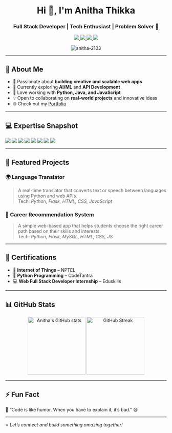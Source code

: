 <h1 align="center">Hi 👋, I'm Anitha Thikka</h1>
<h3 align="center">Full Stack Developer | Tech Enthusiast | Problem Solver 🚀</h3>

<p align="center">
  <a href="https://www.linkedin.com/in/anitha-thikka-705176291">
    <img src="https://img.shields.io/badge/-LinkedIn-0A66C2?style=for-the-badge&logo=linkedin&logoColor=white" />
  </a>
  <a href="mailto:anithaanithathikka@gmail.com">
    <img src="https://img.shields.io/badge/-Gmail-EA4335?style=for-the-badge&logo=gmail&logoColor=white" />
  </a>
  <a href="https://github.com/anitha-2103">
    <img src="https://img.shields.io/badge/-GitHub-181717?style=for-the-badge&logo=github&logoColor=white" />
  </a>
  <a href="https://anitha-portfolio.vercel.app">
    <img src="https://img.shields.io/badge/-Portfolio-00C853?style=for-the-badge&logo=vercel&logoColor=white" />
  </a>
</p>

<p align="center">
  <img src="https://komarev.com/ghpvc/?username=anitha-2103&label=Profile%20views&color=0e75b6&style=flat" alt="anitha-2103" />
</p>

---

## 🚀 About Me

- 🌟 Passionate about **building creative and scalable web apps**
- 🌱 Currently exploring **AI/ML** and **API Development**
- 💬 Love working with **Python, Java, and JavaScript**
- 💡 Open to collaborating on **real-world projects** and innovative ideas
- 🌐 Check out my [Portfolio](https://anitha-portfolio.vercel.app)

---

## 💻 Expertise Snapshot

<p align="left">
  <img src="https://img.shields.io/badge/-HTML5-E34F26?style=for-the-badge&logo=html5&logoColor=white" />
  <img src="https://img.shields.io/badge/-CSS3-1572B6?style=for-the-badge&logo=css3&logoColor=white" />
  <img src="https://img.shields.io/badge/-JavaScript-F7DF1E?style=for-the-badge&logo=javascript&logoColor=black" />
  <img src="https://img.shields.io/badge/-Python-3776AB?style=for-the-badge&logo=python&logoColor=white" />
  <img src="https://img.shields.io/badge/-Flask-000000?style=for-the-badge&logo=flask&logoColor=white" />
  <img src="https://img.shields.io/badge/-MySQL-005C84?style=for-the-badge&logo=mysql&logoColor=white" />
  <img src="https://img.shields.io/badge/-GitHub-181717?style=for-the-badge&logo=github&logoColor=white" />
  <img src="https://img.shields.io/badge/-VSCode-0078D4?style=for-the-badge&logo=visualstudiocode&logoColor=white" />
</p>

---

## 🧠 Featured Projects

### 🌍 Language Translator  
> A real-time translator that converts text or speech between languages using Python and web APIs.  
Tech: *Python, Flask, HTML, CSS, JavaScript*

### 🎯 Career Recommendation System  
> A simple web-based app that helps students choose the right career path based on their skills and interests.  
Tech: *Python, Flask, MySQL, HTML, CSS, JS*

---

## 🏅 Certifications

- 📘 **Internet of Things** – NPTEL  
- 🐍 **Python Programming** – CodeTantra  
- 💻 **Web Full Stack Developer Internship** – Eduskills  

---

## 📊 GitHub Stats

<p align="center">
  <img src="https://github-readme-stats.vercel.app/api?username=anitha-2103&show_icons=true&theme=tokyonight" alt="Anitha's GitHub stats" height="180em" />
  <img src="https://github-readme-streak-stats.herokuapp.com/?user=anitha-2103&theme=tokyonight" alt="GitHub Streak" height="180em" />
</p>

---

## ⚡ Fun Fact  
💬 “Code is like humor. When you have to explain it, it’s bad.” 😄

---

⭐ *Let’s connect and build something amazing together!*
